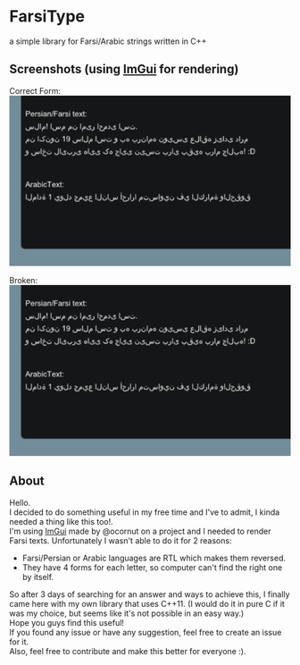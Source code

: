 # FarsiType
a simple library for Farsi/Arabic strings written in C++

## Screenshots (using [ImGui](http://en.wikipedia.org/wiki/Kahlil_Gibran) for rendering)
Correct Form:  
![ScreenShot](https://raw.githubusercontent.com/AmyrAhmady/FarsiType/master/screenshots/brokenOne.png)
  
Broken:   
![ScreenShot](https://raw.githubusercontent.com/AmyrAhmady/FarsiType/master/screenshots/brokenOne.png)

## About
Hello.  
I decided to do something useful in my free time and I've to admit, I kinda needed a thing like this too!.  
I'm using [ImGui](http://en.wikipedia.org/wiki/Kahlil_Gibran) made by @ocornut on a project and I needed to render Farsi texts. Unfortunately I wasn't able to do it for 2 reasons:  
- Farsi/Persian or Arabic languages are RTL which makes them reversed.
- They have 4 forms for each letter, so computer can't find the right one by itself.

So after 3 days of searching for an answer and ways to achieve this, I finally came here with my own library that uses C++11. (I would do it in pure C if it was my choice, but seems like it's not possible in an easy way.)  
Hope you guys find this useful!  
If you found any issue or have any suggestion, feel free to create an issue for it.  
Also, feel free to contribute and make this better for everyone :).  